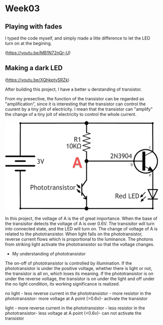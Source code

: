 # Week03
## Playing with fades

I typed the code myself, and simply made a litte difference to let the LED turn on at the begining.

(https://youtu.be/MB1N72nQr-U)

## Making a dark LED

(https://youtu.be/XQhkptySRZk)

After building this project, I have a better u derstanding of transistor.

From my presective, the function of the transistor can be regarded as "amplification", since it is interesting that the transistor can control the cuurent by a tiny jolt of electricity. I mean that the transistor can "amplify" the change of a tiny jolt of electricity to control the whole current.

![alt text](https://github.com/lalisa777/xiaojielin/blob/master/Advanced%20Physical%20Computing/file/WechatIMG1494.jpeg)

In this project, the voltage of A is the of great importance. When the base of the transisitor detects the voltage of A is over 0.6V. The transisitor will turn into connected state, and the LED will turn on. The change of voltage of A is related to the phototransistor. When light falls on the phototransistor, reverse current flows which is proportional to the luminance. The photons from striking light activate the phototransistor so that the voltage changes.

* My understanding of phototransistor

The on-off of phototransistor is controlled by illumination. If the phototransistor is under the positive voltage, whether there is light or not, the transistor is all on, which loses its meaning. If the phototransistor is on under the reverse voltage, the transistor is on under the light and off under the no light condition, its working significance is realized.

no light - less reverse current in the phototransistor - more resistor in the phototransistor- more voltage at A point (>0.6v)- activate the transistor

light - more reverse current in the phototransistor - less resistor in the phototransistor- less voltage at A point (<0.6v)- can not activate the transistor
